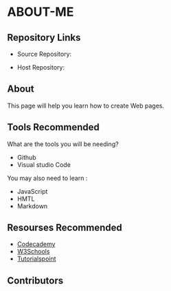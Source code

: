 # ABOUT-ME
## Repository Links
* Source Repository: [](https://github.com/PrashansaAmbarkar/about-me/blob/master/README.md)

* Host Repository: [](https://prashansaambarkar.github.io/about-me/)
## About
This page will help you learn how to create Web pages.
## Tools Recommended
What are the tools you will be needing?
- Github
- Visual studio Code

You may also need to learn :
- JavaScript
- HMTL
- Markdown

## Resourses Recommended
* [Codecademy](https://www.codecademy.com/)
* [W3Schools](https://www.w3schools.com/)
* [Tutorialspoint](https://www.tutorialspoint.com/html/index.htm)

## Contributors
